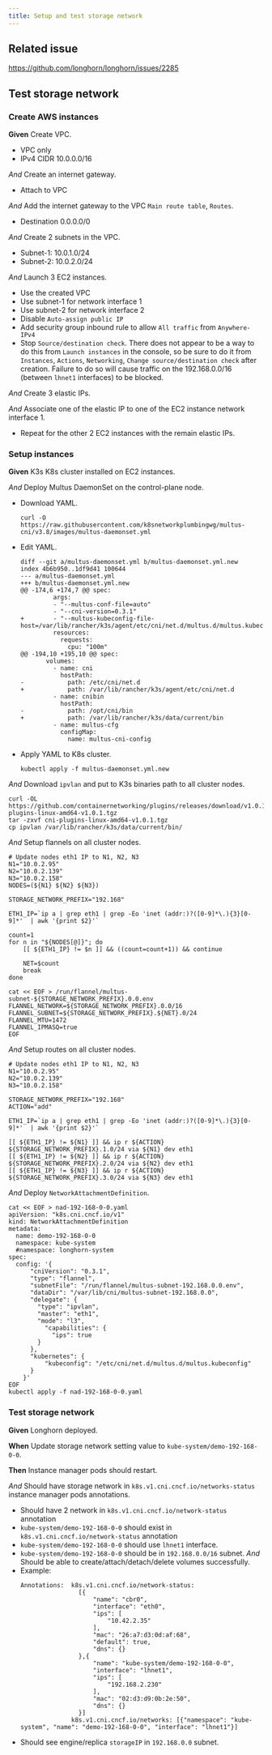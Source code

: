 ```yaml
---
title: Setup and test storage network
---
```


## Related issue
https://github.com/longhorn/longhorn/issues/2285

## Test storage network

### Create AWS instances
**Given** Create VPC.
- VPC only
- IPv4 CIDR 10.0.0.0/16

*And* Create an internet gateway.
- Attach to VPC

*And* Add the internet gateway to the VPC `Main route table`, `Routes`.
- Destination 0.0.0.0/0

*And* Create 2 subnets in the VPC.
- Subnet-1: 10.0.1.0/24
- Subnet-2: 10.0.2.0/24

*And* Launch 3 EC2 instances.
- Use the created VPC
- Use subnet-1 for network interface 1
- Use subnet-2 for network interface 2
- Disable `Auto-assign public IP`
- Add security group inbound rule to allow `All traffic` from `Anywhere-IPv4`
- Stop `Source/destination check`. There does not appear to be a way to do this from `Launch instances` in the console,
  so be sure to do it from `Instances`, `Actions`, `Networking`, `Change source/destination check` after creation.
  Failure to do so will cause traffic on the 192.168.0.0/16 (between `lhnet1` interfaces) to be blocked.

*And* Create 3 elastic IPs.

*And* Associate one of the elastic IP to one of the EC2 instance network interface 1.
- Repeat for the other 2 EC2 instances with the remain elastic IPs.


### Setup instances

**Given** K3s K8s cluster installed on EC2 instances.

*And* Deploy Multus DaemonSet on the control-plane node.
- Download YAML.
  ```
  curl -O https://raw.githubusercontent.com/k8snetworkplumbingwg/multus-cni/v3.8/images/multus-daemonset.yml
  ```
- Edit YAML.
  ```
  diff --git a/multus-daemonset.yml b/multus-daemonset.yml.new
  index 4b6b950..1df9d41 100644
  --- a/multus-daemonset.yml
  +++ b/multus-daemonset.yml.new
  @@ -174,6 +174,7 @@ spec:
           args:
           - "--multus-conf-file=auto"
           - "--cni-version=0.3.1"
  +        - "--multus-kubeconfig-file-host=/var/lib/rancher/k3s/agent/etc/cni/net.d/multus.d/multus.kubeconfig"
           resources:
             requests:
               cpu: "100m"
  @@ -194,10 +195,10 @@ spec:
         volumes:
           - name: cni
             hostPath:
  -            path: /etc/cni/net.d
  +            path: /var/lib/rancher/k3s/agent/etc/cni/net.d
           - name: cnibin
             hostPath:
  -            path: /opt/cni/bin
  +            path: /var/lib/rancher/k3s/data/current/bin
           - name: multus-cfg
             configMap:
               name: multus-cni-config
  ```
- Apply YAML to K8s cluster.
  ```
  kubectl apply -f multus-daemonset.yml.new
  ```

*And* Download `ipvlan` and put to K3s binaries path to all cluster nodes.
```
curl -OL https://github.com/containernetworking/plugins/releases/download/v1.0.1/cni-plugins-linux-amd64-v1.0.1.tgz
tar -zxvf cni-plugins-linux-amd64-v1.0.1.tgz
cp ipvlan /var/lib/rancher/k3s/data/current/bin/
```

*And* Setup flannels on all cluster nodes.
```
# Update nodes eth1 IP to N1, N2, N3
N1="10.0.2.95"
N2="10.0.2.139"
N3="10.0.2.158"
NODES=(${N1} ${N2} ${N3})

STORAGE_NETWORK_PREFIX="192.168"

ETH1_IP=`ip a | grep eth1 | grep -Eo 'inet (addr:)?([0-9]*\.){3}[0-9]*'  | awk '{print $2}'`

count=1
for n in "${NODES[@]}"; do
    [[ ${ETH1_IP} != $n ]] && ((count=count+1)) && continue

    NET=$count
    break
done

cat << EOF > /run/flannel/multus-subnet-${STORAGE_NETWORK_PREFIX}.0.0.env
FLANNEL_NETWORK=${STORAGE_NETWORK_PREFIX}.0.0/16
FLANNEL_SUBNET=${STORAGE_NETWORK_PREFIX}.${NET}.0/24
FLANNEL_MTU=1472
FLANNEL_IPMASQ=true
EOF
```
*And* Setup routes on all cluster nodes.
```
# Update nodes eth1 IP to N1, N2, N3
N1="10.0.2.95"
N2="10.0.2.139"
N3="10.0.2.158"

STORAGE_NETWORK_PREFIX="192.168"
ACTION="add"

ETH1_IP=`ip a | grep eth1 | grep -Eo 'inet (addr:)?([0-9]*\.){3}[0-9]*'  | awk '{print $2}'`

[[ ${ETH1_IP} != ${N1} ]] && ip r ${ACTION} ${STORAGE_NETWORK_PREFIX}.1.0/24 via ${N1} dev eth1 
[[ ${ETH1_IP} != ${N2} ]] && ip r ${ACTION} ${STORAGE_NETWORK_PREFIX}.2.0/24 via ${N2} dev eth1
[[ ${ETH1_IP} != ${N3} ]] && ip r ${ACTION} ${STORAGE_NETWORK_PREFIX}.3.0/24 via ${N3} dev eth1
```

*And* Deploy `NetworkAttachmentDefinition`.
```
cat << EOF > nad-192-168-0-0.yaml
apiVersion: "k8s.cni.cncf.io/v1"
kind: NetworkAttachmentDefinition
metadata:
  name: demo-192-168-0-0
  namespace: kube-system
  #namespace: longhorn-system
spec:
  config: '{
      "cniVersion": "0.3.1",
      "type": "flannel",
      "subnetFile": "/run/flannel/multus-subnet-192.168.0.0.env",
      "dataDir": "/var/lib/cni/multus-subnet-192.168.0.0",
      "delegate": {
        "type": "ipvlan",
        "master": "eth1",
        "mode": "l3",
          "capabilities": {
            "ips": true
        }
      },
      "kubernetes": {
          "kubeconfig": "/etc/cni/net.d/multus.d/multus.kubeconfig"
      }
    }'
EOF
kubectl apply -f nad-192-168-0-0.yaml
```


### Test storage network
**Given** Longhorn deployed.

**When** Update storage network setting value to `kube-system/demo-192-168-0-0`.

**Then** Instance manager pods should restart.

*And* Should have storage network in `k8s.v1.cni.cncf.io/networks-status` instance manager pods annotations.
- Should have 2 network in `k8s.v1.cni.cncf.io/network-status` annotation
- `kube-system/demo-192-168-0-0` should exist in `k8s.v1.cni.cncf.io/network-status` annotation
- `kube-system/demo-192-168-0-0` should use `lhnet1` interface.
- `kube-system/demo-192-168-0-0` should be in `192.168.0.0/16` subnet.
*And* Should be able to create/attach/detach/delete volumes successfully.
- Example:
  ```
  Annotations:  k8s.v1.cni.cncf.io/network-status:
                  [{
                      "name": "cbr0",
                      "interface": "eth0",
                      "ips": [
                          "10.42.2.35"
                      ],
                      "mac": "26:a7:d3:0d:af:68",
                      "default": true,
                      "dns": {}
                  },{
                      "name": "kube-system/demo-192-168-0-0",
                      "interface": "lhnet1",
                      "ips": [
                          "192.168.2.230"
                      ],
                      "mac": "02:d3:d9:0b:2e:50",
                      "dns": {}
                  }]
                k8s.v1.cni.cncf.io/networks: [{"namespace": "kube-system", "name": "demo-192-168-0-0", "interface": "lhnet1"}]
  ```
- Should see engine/replica `storageIP` in `192.168.0.0` subnet.
